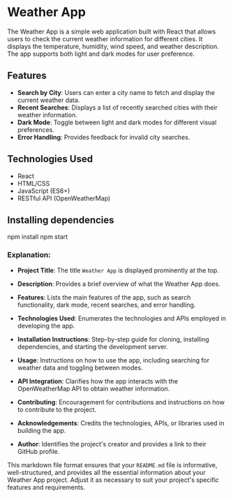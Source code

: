 # Weather App

The Weather App is a simple web application built with React that allows users to check the current weather information for different cities. It displays the temperature, humidity, wind speed, and weather description. The app supports both light and dark modes for user preference.

## Features

- **Search by City**: Users can enter a city name to fetch and display the current weather data.
- **Recent Searches**: Displays a list of recently searched cities with their weather information.
- **Dark Mode**: Toggle between light and dark modes for different visual preferences.
- **Error Handling**: Provides feedback for invalid city searches.

## Technologies Used

- React
- HTML/CSS
- JavaScript (ES6+)
- RESTful API (OpenWeatherMap)

## Installing dependencies

npm install npm start

### Explanation:

- **Project Title**: The title `Weather App` is displayed prominently at the top.

- **Description**: Provides a brief overview of what the Weather App does.

- **Features**: Lists the main features of the app, such as search functionality, dark mode, recent searches, and error handling.

- **Technologies Used**: Enumerates the technologies and APIs employed in developing the app.

- **Installation Instructions**: Step-by-step guide for cloning, installing dependencies, and starting the development server.

- **Usage**: Instructions on how to use the app, including searching for weather data and toggling between modes.

- **API Integration**: Clarifies how the app interacts with the OpenWeatherMap API to obtain weather information.

- **Contributing**: Encouragement for contributions and instructions on how to contribute to the project.

- **Acknowledgements**: Credits the technologies, APIs, or libraries used in building the app.

- **Author**: Identifies the project's creator and provides a link to their GitHub profile.

This markdown file format ensures that your `README.md` file is informative, well-structured, and provides all the essential information about your Weather App project. Adjust it as necessary to suit your project's specific features and requirements.
